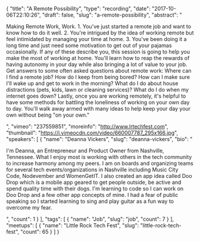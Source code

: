 {
  "title": "A Remote Possibility",
  "type": "recording",
  "date": "2017-10-06T22:10:26",
  "draft": false,
  "slug": "a-remote-possibility",
  "abstract": "<p>Making Remote Work, Work. 1. You've just started a remote job and want to know how to do it well. 2. You're intrigued by the idea of working remote but feel intimidated by managing your time at home. 3. You've been doing it a long time and just need some motivation to get out of your pajamas occasionally. If any of these describe you, this session is going to help you make the most of working at home. You'll learn how to reap the rewards of having autonomy in your day while also bringing a lot of value to your job. Get answers to some often asked questions about remote work: Where can I find a remote job? How do I keep from being bored? How can I make sure I'll wake up and get to work in the morning? What do I do about house distractions (pets, kids, lawn or cleaning services)? What do I do when my internet goes down? Lastly, once you are working remotely, it's helpful to have some methods for battling the loneliness of working on your own day to day. You'll walk away armed with many ideas to help keep your day your own without being \"on your own.\"</p>",
  "vimeo": "237559851",
  "moreinfo": "http://www.lrtechfest.com",
  "thumbnail": "https://i.vimeocdn.com/video/660007787_295x166.jpg",
  "speakers": [
    {
      "name": "Deanna Vickers",
      "slug": "deanna-vickers",
      "bio": "<p>I'm Deanna, an Entrepreneur and Product Owner from Nashville, Tennessee. What I enjoy most is working with others in the tech community to increase harmony among my peers. I am on boards and organizing teams for several tech events/organizations in Nashville including Music City Code, Nodevember and WomenGetIT. I also created an app idea called Doo Drop which is a mobile app geared to get people outside, be active and spend quality time with their dogs. I'm learning to code so I can work on Doo Drop and a few other app concepts of mine. I had a fear of public speaking so I started learning to sing and play guitar as a fun way to overcome my fear. </p>",
      "count": 1
    }
  ],
  "tags": [
    {
      "name": "Job",
      "slug": "job",
      "count": 7
    }
  ],
  "meetups": [
    {
      "name": "Little Rock Tech Fest",
      "slug": "little-rock-tech-fest",
      "count": 65
    }
  ]
}